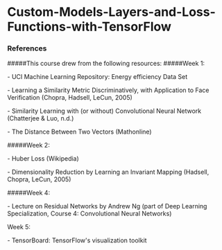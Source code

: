 # Custom-Models-Layers-and-Loss-Functions-with-TensorFlow

### References
#####This course drew from the following resources:
#####W​eek 1:

-​ UCI Machine Learning Repository: Energy efficiency Data Set

-​  Learning a Similarity Metric Discriminatively, with Application to Face Verification (Chopra, Hadsell, LeCun, 2005)

-​  Similarity Learning with (or without) Convolutional Neural Network (Chatterjee & Luo, n.d.)

-​  The Distance Between Two Vectors (Mathonline)

#####W​eek 2:

-​ Huber Loss (Wikipedia)

-​ Dimensionality Reduction by Learning an Invariant Mapping (Hadsell, Chopra, LeCun, 2005)

#####W​eek 4:

-​ Lecture on Residual Networks by Andrew Ng (part of Deep Learning Specialization, Course 4: Convolutional Neural Networks)

W​eek 5:

-​ TensorBoard: TensorFlow's visualization toolkit

